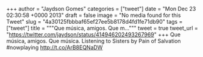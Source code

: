 
+++
author = "Jaydson Gomes"
categories = ["tweet"]
date = "Mon Dec 23 02:30:58 +0000 2013"
draft = false
image = "No media found for this Tweet"
slug = "4a30125fbbbaf65ef27ee5b8178d4fd1fe71db90"
tags = ["tweet"]
title = """Que música, amigos. Que m..."""
tweet = true
tweet_url = "https://twitter.com/jaydson/status/414946202493267969"
+++
Que música, amigos. Que música. Listening to Sisters by Pain of Salvation #nowplaying http://t.co/ArB8EQNaDW
